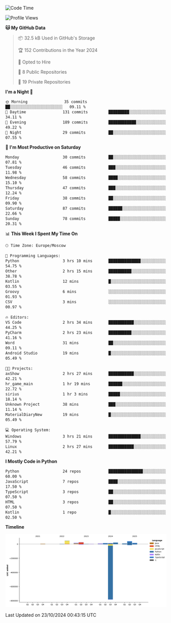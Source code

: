 <!--START_SECTION:waka-->
![Code Time](http://img.shields.io/badge/Code%20Time-538%20hrs%205%20mins-blue)

![Profile Views](http://img.shields.io/badge/Profile%20Views-4-blue)

**🐱 My GitHub Data** 

> 📦 32.5 kB Used in GitHub's Storage 
 > 
> 🏆 152 Contributions in the Year 2024
 > 
> 💼 Opted to Hire
 > 
> 📜 8 Public Repositories 
 > 
> 🔑 19 Private Repositories 
 > 
**I'm a Night 🦉** 

```text
🌞 Morning                35 commits          ██░░░░░░░░░░░░░░░░░░░░░░░   09.11 % 
🌆 Daytime                131 commits         █████████░░░░░░░░░░░░░░░░   34.11 % 
🌃 Evening                189 commits         ████████████░░░░░░░░░░░░░   49.22 % 
🌙 Night                  29 commits          ██░░░░░░░░░░░░░░░░░░░░░░░   07.55 % 
```
📅 **I'm Most Productive on Saturday** 

```text
Monday                   30 commits          ██░░░░░░░░░░░░░░░░░░░░░░░   07.81 % 
Tuesday                  46 commits          ███░░░░░░░░░░░░░░░░░░░░░░   11.98 % 
Wednesday                58 commits          ████░░░░░░░░░░░░░░░░░░░░░   15.10 % 
Thursday                 47 commits          ███░░░░░░░░░░░░░░░░░░░░░░   12.24 % 
Friday                   38 commits          ██░░░░░░░░░░░░░░░░░░░░░░░   09.90 % 
Saturday                 87 commits          ██████░░░░░░░░░░░░░░░░░░░   22.66 % 
Sunday                   78 commits          █████░░░░░░░░░░░░░░░░░░░░   20.31 % 
```


📊 **This Week I Spent My Time On** 

```text
🕑︎ Time Zone: Europe/Moscow

💬 Programming Languages: 
Python                   3 hrs 10 mins       ██████████████░░░░░░░░░░░   54.75 % 
Other                    2 hrs 15 mins       ██████████░░░░░░░░░░░░░░░   38.78 % 
Kotlin                   12 mins             █░░░░░░░░░░░░░░░░░░░░░░░░   03.55 % 
Groovy                   6 mins              ░░░░░░░░░░░░░░░░░░░░░░░░░   01.93 % 
CSV                      3 mins              ░░░░░░░░░░░░░░░░░░░░░░░░░   00.97 % 

🔥 Editors: 
VS Code                  2 hrs 34 mins       ███████████░░░░░░░░░░░░░░   44.25 % 
PyCharm                  2 hrs 23 mins       ██████████░░░░░░░░░░░░░░░   41.16 % 
Word                     31 mins             ██░░░░░░░░░░░░░░░░░░░░░░░   09.11 % 
Android Studio           19 mins             █░░░░░░░░░░░░░░░░░░░░░░░░   05.49 % 

🐱‍💻 Projects: 
axShow                   2 hrs 27 mins       ███████████░░░░░░░░░░░░░░   42.21 % 
hr_game_main             1 hr 19 mins        ██████░░░░░░░░░░░░░░░░░░░   22.72 % 
sirius                   1 hr 3 mins         █████░░░░░░░░░░░░░░░░░░░░   18.14 % 
Unknown Project          38 mins             ███░░░░░░░░░░░░░░░░░░░░░░   11.14 % 
MaterialDiaryNew         19 mins             █░░░░░░░░░░░░░░░░░░░░░░░░   05.49 % 

💻 Operating System: 
Windows                  3 hrs 21 mins       ██████████████░░░░░░░░░░░   57.79 % 
Linux                    2 hrs 27 mins       ███████████░░░░░░░░░░░░░░   42.21 % 
```

**I Mostly Code in Python** 

```text
Python                   24 repos            ███████████████░░░░░░░░░░   60.00 % 
JavaScript               7 repos             ████░░░░░░░░░░░░░░░░░░░░░   17.50 % 
TypeScript               3 repos             ██░░░░░░░░░░░░░░░░░░░░░░░   07.50 % 
HTML                     3 repos             ██░░░░░░░░░░░░░░░░░░░░░░░   07.50 % 
Kotlin                   1 repo              █░░░░░░░░░░░░░░░░░░░░░░░░   02.50 % 
```



**Timeline**

![Lines of Code chart](https://raw.githubusercontent.com/adlemx/adlemx/main/assets/bar_graph.png)


 Last Updated on 23/10/2024 00:43:15 UTC
<!--END_SECTION:waka-->
